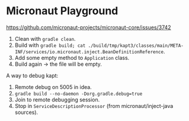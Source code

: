 # Micronaut Playground

https://github.com/micronaut-projects/micronaut-core/issues/3742

1. Clean with `gradle clean`.
1. Build with `gradle build; cat ./build/tmp/kapt3/classes/main/META-INF/services/io.micronaut.inject.BeanDefinitionReference`.
1. Add some empty method to `Application` class.
1. Build again -> the file will be empty.

A way to debug kapt:

1. Remote debug on 5005 in idea.
1. `gradle build --no-daemon -Dorg.gradle.debug=true`
1. Join to remote debugging session.
1. Stop in `ServiceDescriptionProcessor` (from micronaut/inject-java sources).
